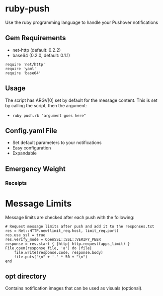 # ruby-push
Use the ruby programming language to handle your Pushover notifications

## Gem Requirements
- net-http (default: 0.2.2)
- base64 (0.2.0, default: 0.1.1)
```
require 'net/http'
require 'yaml'
require 'base64'
```
## Usage
The script has ARGV[0] set by default for the message content. This is set by calling the script, then the argument:
- `ruby push.rb "argument goes here"`

## Config.yaml File
- Set default parameters to your notifications
- Easy configuration
- Expandable

## Emergency Weight

### Receipts

# Message Limits
Message limits are checked after each push with the following:
```
# Request message limits after push and add it to the responses.txt
res = Net::HTTP.new(limit_req.host, limit_req.port)
res.use_ssl = true
res.verify_mode = OpenSSL::SSL::VERIFY_PEER
response = res.start { |http| http.request(apps_limit) }
File.open(response_file, 'a') do |file|
    file.write(response.code, response.body)
    file.puts("\n" + '-' * 50 + "\n")
end
```
 
## opt directory
 Contains notification images that can be used as visuals (optional).